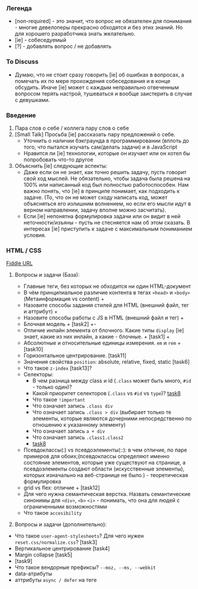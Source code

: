### Легенда

- [non-required] - это значит, что вопрос не обязателен для понимания - многие девелоперы прекрасно обходятся 
и без этих знаний. Но для хорошего разработчика знать желательно.
- [ie] - собеседуемый
- [?] - добавлять вопрос / не добавлять

### To Discuss
- Думаю, что не стоит сразу говорить [ie] об ошибках в вопросах, а помечать их по мере прохождения собеседования
и в конце обсудить. Иначе [ie] может с каждым неправильно отвеченным вопросом терять настрой, тушеваться и вообще
заистерить в случае с девушками.

### Введение

1. Пара слов о себе / коллега пару слов о себе
2. [Small Talk] Просьба [ie] рассказать пару предложений о себе. 
    - Уточнить о наличии бэкграунда в программировании (вплоть до того, что пытался изучать сам/делать задачи)
    и в JavaScript
    - Нравится ли [ie] технологии, которые он изучает или он хотел бы попробовать что-то другое
3. Объяснить [ie] следующие аспекты:
    - Даже если он не знает, как точно решить задачу, пусть говорит свой ход мыслей. Не обязательно, чтобы задача
    была решена  на 100% или написанный код был полностью работоспособен. Нам важно понять, что [ie] в принципе
    понимает, как подходить к задаче. (То, что он не может сходу написать код, может объясняться его излишним волнением, но
    если его мысли идут в верном направлении, задачу вполне можно засчитать).
    - Если [ie] непонятна формулировка задачи или он видит в ней неточности/изъяны - пусть не стесняется нам об этом сказать.
    В интересах [ie] приступить к задаче с максимальным пониманием условия.

### HTML / CSS

[Fiddle URL](сhttps://jsfiddle.net/#&togetherjs=HuwwnFlg7M)
1. Вопросы и задачи (База):
    - Главные теги, без которых не обходится ни один HTML-документ
    - В чём принципиальное различие контента в тегах `<head>` и `<body>` (Метаинформация vs content) +
    - Назовите способы задания стилей для HTML (внешний файл, тег и аттрибут) +
    - Назовите способы работы с JS в HTML (внешний файл и тег) +
    - Блочная модель + [task2] +-
    - Отличие инлайн элемента от блочного. Какие типы `display` [ie] знает, какие из них инлайн, а какие - блочные. + [task1] +
    - Абсолютные и относительные единицы измерения. `em` и `rem` + [task10]
    - Горизонтальное центрирование. [task11]
    - Значения свойства `position`: absolute, relative, fixed, static [task6]
    - Что такое `z-index` [task13]?
    - Селекторы:
        - В чем разница между class и id (`.class` может быть много, `#id` - только один)?
        - Какой приоритет селекторов (`.class` vs `#id` vs `type`)? [task8](опционально)
        - Что такое `!important`
        - Что означает запись `.class div`
        - Что означает запись `.class > div` (выбирает только те элементы, которые являются дочерними непосредственно по отношению к указанному элементу)
        - Что означает запись `a + div`
        - Что означает запись `.class1.class2`
        - [task8](опционально)
    - Псевдоклассы(:) vs псевдоэлементы(::): в чем отличие, по паре примеров для обоих;(псевдоклассы определяют именно состояние элементов, которые уже существуют на странице, а псевдоэлементы создают области (искусственные элементы), которых изначально на веб-странице не было.) - теоретическая формулировка
    - grid vs flex: отличие + [task12]
    - Для чего нужна семантическая верстка. Назвать семантические синонимы для `<div>`, `<b>` `<i>` - понимать, что она для людей с ограниченными возможностями
    - Что такое `accesibility`

2. Вопросы и задачи (дополнительно):
  - Что такое `user-agent-stylesheets`? Для чего нужен `reset.css/normalize.css`? [task3]
  - Вертикальное центрирование [task4]
  - Margin collapse [task5]
  - [task9]
  - Что такое вендорные префиксы? `--moz, --ms, --webkit`
  - data-атрибуты
  - аттрибуты `async / defer` на теге <script> [?]
  - Можно ли делать отрицательный `margin`. Как в таком случае он будет себя вести? (
      - `top/left` - cмещают элемент со своего обычного места + остальные элементы занимают освободившееся место.
      - `bottom/right` - сам размер блока не уменьшается, но следующий элемент будет думать, что он меньше на указанное в margin-right/bottom значение
    )
  - Укороченные записи свойств:
    - Что означает запись `padding: 10px 20px 0px 15px`
    - Что означает запись `padding: 10px 20px`
    - Что означает запись `padding: 10px`

3. По завершению спросить у [ie] о наличии дополнительных/продвинутых знаний в этой области, например:
    - [non-required] Как браузер парсит селекторы - справа налево или слева направо и почему
    - Использование препроцессоров/бандлеров - если использовал бандлер, то зачем он нужен (один бандл vs множество файлов; uglify;)
    - Использование методолгоий CSS (В частности BEM)
    - [non-required] Что такое stacking context
    - css variables
    - block formatting context и как его создать

### DOM
1. Вопросы и задачи
  - Что такое DOM?
  - Что такое `document`?
  - Как выбрать элемент по имени класса? По id? По имени тэга? (`getElementBy[Id | ClassName | TagName]`)
  - Как выбрать элемент по любому селектору? Все элементы по любому селектору? (`querySelector[All]`)
  - Что такое событие? Какие стандартные события [ie] знает?
  - Как добавить нам подписаться на получение событий на определенном элементе? (Например, `<button>`).
  - Можно ли назначить более одного обработчика на одно событие на одном элементе? (Например, 2 обработчика на `button.click`) - почитать про addEventListener/removeEventListener
  - Как удалить обработчик событий? (Вопрос с подвохом: Функция-обработчик обязательно должна иметь имя. Если в `addEventListener` указать анонимную функцию, то удалить обработчик будет невозможно)
  - Как содать DOM-узел? Достаточно ли этого, чтобы он появился на странице? Какие дополнительные дейтсвия нужно
  для этого предпринять?
  - Что такое всплытие событий? [task2] // Почитать про всплытие
  - Что такое действие браузера по умолчанию при обработчке событий? Как отменить? [task1] // Прочитать про действия браузера по умолчанию

2. Advanced часть:
  - reflow (render tree, CSSDOM, layout -> paint -> compose)
  - [non-required] Shadow DOM

### Algorithms & Data structures

[Fiddle URL](https://repl.it/join/hgtmyaxq-shestak2039)
1. Вопросы и задачи:
  - Нотация О большое 
  - Структуры данных:
    - Массив
    - Список
    - Очередь - наивная реализация (обернуть массив), продвинутая реализация (через внутренний объект)
    - Стэк - наивная реализация (обернуть массив), продвинутая реализация (через внутренний объект)
    - Дерево - построить визуализацию BST. [task](https://docs.google.com/drawings/d/15CrVMV1Hnrkz3WUM4QXXJnmJG-8tDjxbsjhua0SOD18/edit)
    Максимальная высота дерева (худший случай), сбалансированная высота дерева. Ассимптотическая сложность поиска, вставки.
    - Хэш таблица
    - Куча
    - Отличия между списком и массивом
    - Отличия между стеком и очередью
  - Алгоритмы:
    - Поиск элемента в упорядоченном массиве (линейный / бинарный)

2. Advanced вопросы
  - Структуры данных:
    - Виды деревьев
    - Виды куч

### Computer Science

1. Вопросы:
    - OOP
      - Инкапсуляция
      - Насоедование
      - Полиморфизм
    - Абстракция
    - Интерфейсы
 
Бинарные числа





